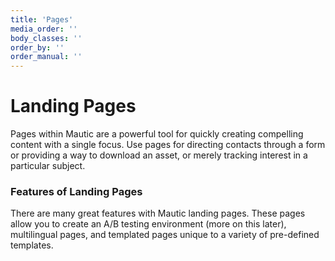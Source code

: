 ```yaml
---
title: 'Pages'
media_order: ''
body_classes: ''
order_by: ''
order_manual: ''
---
```


# Landing Pages

Pages within Mautic are a powerful tool for quickly creating compelling content with a single focus. Use pages for directing contacts through a form or providing a way to download an asset, or merely tracking interest in a particular subject.

### Features of Landing Pages

There are many great features with Mautic landing pages. These pages allow you to create an A/B testing environment (more on this later), multilingual pages, and templated pages unique to a variety of pre-defined templates.

